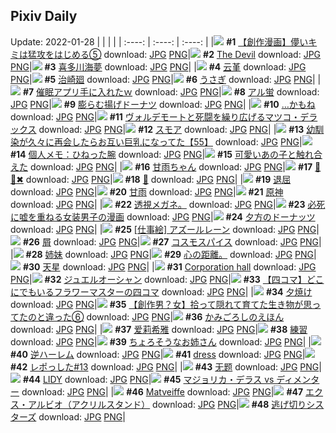 ## Pixiv Daily
Update: 2022-01-28
|      |      |      |
| :----: | :----: | :----: |
|![](https://pixiv.microyu.workers.dev/c/240x480/img-master/img/2022/01/26/00/08/34/95776193_p0_master1200.jpg) **#1** [【創作漫画】儚いキミは猛攻をはじめる⑤](https://www.pixiv.net/artworks/95776193) download: [JPG](https://pixiv.microyu.workers.dev/img-original/img/2022/01/26/00/08/34/95776193_p0.jpg) [PNG](https://pixiv.microyu.workers.dev/img-original/img/2022/01/26/00/08/34/95776193_p0.png)|![](https://pixiv.microyu.workers.dev/c/240x480/img-master/img/2022/01/26/00/00/05/95775797_p0_master1200.jpg) **#2** [The Devil](https://www.pixiv.net/artworks/95775797) download: [JPG](https://pixiv.microyu.workers.dev/img-original/img/2022/01/26/00/00/05/95775797_p0.jpg) [PNG](https://pixiv.microyu.workers.dev/img-original/img/2022/01/26/00/00/05/95775797_p0.png)|![](https://pixiv.microyu.workers.dev/c/240x480/img-master/img/2022/01/27/00/00/11/95796626_p0_master1200.jpg) **#3** [喜多川海夢](https://www.pixiv.net/artworks/95796626) download: [JPG](https://pixiv.microyu.workers.dev/img-original/img/2022/01/27/00/00/11/95796626_p0.jpg) [PNG](https://pixiv.microyu.workers.dev/img-original/img/2022/01/27/00/00/11/95796626_p0.png)|
|![](https://pixiv.microyu.workers.dev/c/240x480/img-master/img/2022/01/26/02/52/20/95779111_p0_master1200.jpg) **#4** [云堇](https://www.pixiv.net/artworks/95779111) download: [JPG](https://pixiv.microyu.workers.dev/img-original/img/2022/01/26/02/52/20/95779111_p0.jpg) [PNG](https://pixiv.microyu.workers.dev/img-original/img/2022/01/26/02/52/20/95779111_p0.png)|![](https://pixiv.microyu.workers.dev/c/240x480/img-master/img/2022/01/26/00/00/09/95775825_p0_master1200.jpg) **#5** [治崎廻](https://www.pixiv.net/artworks/95775825) download: [JPG](https://pixiv.microyu.workers.dev/img-original/img/2022/01/26/00/00/09/95775825_p0.jpg) [PNG](https://pixiv.microyu.workers.dev/img-original/img/2022/01/26/00/00/09/95775825_p0.png)|![](https://pixiv.microyu.workers.dev/c/240x480/img-master/img/2022/01/27/00/00/09/95796612_p0_master1200.jpg) **#6** [うさぎ](https://www.pixiv.net/artworks/95796612) download: [JPG](https://pixiv.microyu.workers.dev/img-original/img/2022/01/27/00/00/09/95796612_p0.jpg) [PNG](https://pixiv.microyu.workers.dev/img-original/img/2022/01/27/00/00/09/95796612_p0.png)|
|![](https://pixiv.microyu.workers.dev/c/240x480/img-master/img/2022/01/27/05/12/43/95796621_p0_master1200.jpg) **#7** [催眠アプリ手に入れたｗ](https://www.pixiv.net/artworks/95796621) download: [JPG](https://pixiv.microyu.workers.dev/img-original/img/2022/01/27/05/12/43/95796621_p0.jpg) [PNG](https://pixiv.microyu.workers.dev/img-original/img/2022/01/27/05/12/43/95796621_p0.png)|![](https://pixiv.microyu.workers.dev/c/240x480/img-master/img/2022/01/26/00/00/06/95775803_p0_master1200.jpg) **#8** [アル蛍](https://www.pixiv.net/artworks/95775803) download: [JPG](https://pixiv.microyu.workers.dev/img-original/img/2022/01/26/00/00/06/95775803_p0.jpg) [PNG](https://pixiv.microyu.workers.dev/img-original/img/2022/01/26/00/00/06/95775803_p0.png)|![](https://pixiv.microyu.workers.dev/c/240x480/img-master/img/2022/01/27/07/30/00/95802209_p0_master1200.jpg) **#9** [膨らむ揚げドーナツ](https://www.pixiv.net/artworks/95802209) download: [JPG](https://pixiv.microyu.workers.dev/img-original/img/2022/01/27/07/30/00/95802209_p0.jpg) [PNG](https://pixiv.microyu.workers.dev/img-original/img/2022/01/27/07/30/00/95802209_p0.png)|
|![](https://pixiv.microyu.workers.dev/c/240x480/img-master/img/2022/01/26/02/01/01/95778480_p0_master1200.jpg) **#10** […かもね](https://www.pixiv.net/artworks/95778480) download: [JPG](https://pixiv.microyu.workers.dev/img-original/img/2022/01/26/02/01/01/95778480_p0.jpg) [PNG](https://pixiv.microyu.workers.dev/img-original/img/2022/01/26/02/01/01/95778480_p0.png)|![](https://pixiv.microyu.workers.dev/c/240x480/img-master/img/2022/01/26/14/01/11/95785014_p0_master1200.jpg) **#11** [ヴォルデモートと死闘を繰り広げるマツコ・デラックス](https://www.pixiv.net/artworks/95785014) download: [JPG](https://pixiv.microyu.workers.dev/img-original/img/2022/01/26/14/01/11/95785014_p0.jpg) [PNG](https://pixiv.microyu.workers.dev/img-original/img/2022/01/26/14/01/11/95785014_p0.png)|![](https://pixiv.microyu.workers.dev/c/240x480/img-master/img/2022/01/26/20/30/00/95791240_p0_master1200.jpg) **#12** [スモア](https://www.pixiv.net/artworks/95791240) download: [JPG](https://pixiv.microyu.workers.dev/img-original/img/2022/01/26/20/30/00/95791240_p0.jpg) [PNG](https://pixiv.microyu.workers.dev/img-original/img/2022/01/26/20/30/00/95791240_p0.png)|
|![](https://pixiv.microyu.workers.dev/c/240x480/img-master/img/2022/01/27/00/00/21/95796670_p0_master1200.jpg) **#13** [幼馴染が久々に再会したらお互い巨乳になってた【55】](https://www.pixiv.net/artworks/95796670) download: [JPG](https://pixiv.microyu.workers.dev/img-original/img/2022/01/27/00/00/21/95796670_p0.jpg) [PNG](https://pixiv.microyu.workers.dev/img-original/img/2022/01/27/00/00/21/95796670_p0.png)|![](https://pixiv.microyu.workers.dev/c/240x480/img-master/img/2022/01/27/09/00/01/95802932_p0_master1200.jpg) **#14** [個人メモ：ひねった腕](https://www.pixiv.net/artworks/95802932) download: [JPG](https://pixiv.microyu.workers.dev/img-original/img/2022/01/27/09/00/01/95802932_p0.jpg) [PNG](https://pixiv.microyu.workers.dev/img-original/img/2022/01/27/09/00/01/95802932_p0.png)|![](https://pixiv.microyu.workers.dev/c/240x480/img-master/img/2022/01/26/00/00/09/95775827_p0_master1200.jpg) **#15** [可愛いあの子と触れ合えた](https://www.pixiv.net/artworks/95775827) download: [JPG](https://pixiv.microyu.workers.dev/img-original/img/2022/01/26/00/00/09/95775827_p0.jpg) [PNG](https://pixiv.microyu.workers.dev/img-original/img/2022/01/26/00/00/09/95775827_p0.png)|
|![](https://pixiv.microyu.workers.dev/c/240x480/img-master/img/2022/01/26/14/22/08/95785247_p0_master1200.jpg) **#16** [甘雨ちゃん](https://www.pixiv.net/artworks/95785247) download: [JPG](https://pixiv.microyu.workers.dev/img-original/img/2022/01/26/14/22/08/95785247_p0.jpg) [PNG](https://pixiv.microyu.workers.dev/img-original/img/2022/01/26/14/22/08/95785247_p0.png)|![](https://pixiv.microyu.workers.dev/c/240x480/img-master/img/2022/01/26/13/39/50/95784765_p0_master1200.jpg) **#17** [🎀🖤✖](https://www.pixiv.net/artworks/95784765) download: [JPG](https://pixiv.microyu.workers.dev/img-original/img/2022/01/26/13/39/50/95784765_p0.jpg) [PNG](https://pixiv.microyu.workers.dev/img-original/img/2022/01/26/13/39/50/95784765_p0.png)|![](https://pixiv.microyu.workers.dev/c/240x480/img-master/img/2022/01/27/00/00/05/95796582_p0_master1200.jpg) **#18** [🎪](https://www.pixiv.net/artworks/95796582) download: [JPG](https://pixiv.microyu.workers.dev/img-original/img/2022/01/27/00/00/05/95796582_p0.jpg) [PNG](https://pixiv.microyu.workers.dev/img-original/img/2022/01/27/00/00/05/95796582_p0.png)|
|![](https://pixiv.microyu.workers.dev/c/240x480/img-master/img/2022/01/26/18/21/36/95788622_p0_master1200.jpg) **#19** [退屈](https://www.pixiv.net/artworks/95788622) download: [JPG](https://pixiv.microyu.workers.dev/img-original/img/2022/01/26/18/21/36/95788622_p0.jpg) [PNG](https://pixiv.microyu.workers.dev/img-original/img/2022/01/26/18/21/36/95788622_p0.png)|![](https://pixiv.microyu.workers.dev/c/240x480/img-master/img/2022/01/27/00/30/01/95797578_p0_master1200.jpg) **#20** [甘雨](https://www.pixiv.net/artworks/95797578) download: [JPG](https://pixiv.microyu.workers.dev/img-original/img/2022/01/27/00/30/01/95797578_p0.jpg) [PNG](https://pixiv.microyu.workers.dev/img-original/img/2022/01/27/00/30/01/95797578_p0.png)|![](https://pixiv.microyu.workers.dev/c/240x480/img-master/img/2022/01/27/00/18/08/95797279_p0_master1200.jpg) **#21** [原神](https://www.pixiv.net/artworks/95797279) download: [JPG](https://pixiv.microyu.workers.dev/img-original/img/2022/01/27/00/18/08/95797279_p0.jpg) [PNG](https://pixiv.microyu.workers.dev/img-original/img/2022/01/27/00/18/08/95797279_p0.png)|
|![](https://pixiv.microyu.workers.dev/c/240x480/img-master/img/2022/01/26/02/23/26/95778745_p0_master1200.jpg) **#22** [透視メガネ。](https://www.pixiv.net/artworks/95778745) download: [JPG](https://pixiv.microyu.workers.dev/img-original/img/2022/01/26/02/23/26/95778745_p0.jpg) [PNG](https://pixiv.microyu.workers.dev/img-original/img/2022/01/26/02/23/26/95778745_p0.png)|![](https://pixiv.microyu.workers.dev/c/240x480/img-master/img/2022/01/26/19/30/01/95789981_p0_master1200.jpg) **#23** [必死に嘘を重ねる女装男子の漫画](https://www.pixiv.net/artworks/95789981) download: [JPG](https://pixiv.microyu.workers.dev/img-original/img/2022/01/26/19/30/01/95789981_p0.jpg) [PNG](https://pixiv.microyu.workers.dev/img-original/img/2022/01/26/19/30/01/95789981_p0.png)|![](https://pixiv.microyu.workers.dev/c/240x480/img-master/img/2022/01/27/20/30/01/95812278_p0_master1200.jpg) **#24** [夕方のドーナッツ](https://www.pixiv.net/artworks/95812278) download: [JPG](https://pixiv.microyu.workers.dev/img-original/img/2022/01/27/20/30/01/95812278_p0.jpg) [PNG](https://pixiv.microyu.workers.dev/img-original/img/2022/01/27/20/30/01/95812278_p0.png)|
|![](https://pixiv.microyu.workers.dev/c/240x480/img-master/img/2022/01/27/00/00/07/95796597_p0_master1200.jpg) **#25** [[仕事絵] アズールレーン](https://www.pixiv.net/artworks/95796597) download: [JPG](https://pixiv.microyu.workers.dev/img-original/img/2022/01/27/00/00/07/95796597_p0.jpg) [PNG](https://pixiv.microyu.workers.dev/img-original/img/2022/01/27/00/00/07/95796597_p0.png)|![](https://pixiv.microyu.workers.dev/c/240x480/img-master/img/2022/01/26/01/50/20/95778319_p0_master1200.jpg) **#26** [屑](https://www.pixiv.net/artworks/95778319) download: [JPG](https://pixiv.microyu.workers.dev/img-original/img/2022/01/26/01/50/20/95778319_p0.jpg) [PNG](https://pixiv.microyu.workers.dev/img-original/img/2022/01/26/01/50/20/95778319_p0.png)|![](https://pixiv.microyu.workers.dev/c/240x480/img-master/img/2022/01/27/14/46/39/95806535_p0_master1200.jpg) **#27** [コスモスパイス](https://www.pixiv.net/artworks/95806535) download: [JPG](https://pixiv.microyu.workers.dev/img-original/img/2022/01/27/14/46/39/95806535_p0.jpg) [PNG](https://pixiv.microyu.workers.dev/img-original/img/2022/01/27/14/46/39/95806535_p0.png)|
|![](https://pixiv.microyu.workers.dev/c/240x480/img-master/img/2022/01/26/07/21/18/95781173_p0_master1200.jpg) **#28** [姉妹](https://www.pixiv.net/artworks/95781173) download: [JPG](https://pixiv.microyu.workers.dev/img-original/img/2022/01/26/07/21/18/95781173_p0.jpg) [PNG](https://pixiv.microyu.workers.dev/img-original/img/2022/01/26/07/21/18/95781173_p0.png)|![](https://pixiv.microyu.workers.dev/c/240x480/img-master/img/2022/01/26/12/27/33/95783955_p0_master1200.jpg) **#29** [心の距離。](https://www.pixiv.net/artworks/95783955) download: [JPG](https://pixiv.microyu.workers.dev/img-original/img/2022/01/26/12/27/33/95783955_p0.jpg) [PNG](https://pixiv.microyu.workers.dev/img-original/img/2022/01/26/12/27/33/95783955_p0.png)|![](https://pixiv.microyu.workers.dev/c/240x480/img-master/img/2022/01/27/00/00/06/95796589_p0_master1200.jpg) **#30** [天星](https://www.pixiv.net/artworks/95796589) download: [JPG](https://pixiv.microyu.workers.dev/img-original/img/2022/01/27/00/00/06/95796589_p0.jpg) [PNG](https://pixiv.microyu.workers.dev/img-original/img/2022/01/27/00/00/06/95796589_p0.png)|
|![](https://pixiv.microyu.workers.dev/c/240x480/img-master/img/2022/01/26/00/00/31/95775913_p0_master1200.jpg) **#31** [Corporation hall](https://www.pixiv.net/artworks/95775913) download: [JPG](https://pixiv.microyu.workers.dev/img-original/img/2022/01/26/00/00/31/95775913_p0.jpg) [PNG](https://pixiv.microyu.workers.dev/img-original/img/2022/01/26/00/00/31/95775913_p0.png)|![](https://pixiv.microyu.workers.dev/c/240x480/img-master/img/2022/01/27/00/00/00/95796542_p0_master1200.jpg) **#32** [ジュエルオーシャン](https://www.pixiv.net/artworks/95796542) download: [JPG](https://pixiv.microyu.workers.dev/img-original/img/2022/01/27/00/00/00/95796542_p0.jpg) [PNG](https://pixiv.microyu.workers.dev/img-original/img/2022/01/27/00/00/00/95796542_p0.png)|![](https://pixiv.microyu.workers.dev/c/240x480/img-master/img/2022/01/26/19/12/32/95789604_p0_master1200.jpg) **#33** [【四コマ】どこにでもいるフラワーマスターの四コマ](https://www.pixiv.net/artworks/95789604) download: [JPG](https://pixiv.microyu.workers.dev/img-original/img/2022/01/26/19/12/32/95789604_p0.jpg) [PNG](https://pixiv.microyu.workers.dev/img-original/img/2022/01/26/19/12/32/95789604_p0.png)|
|![](https://pixiv.microyu.workers.dev/c/240x480/img-master/img/2022/01/26/00/02/26/95775995_p0_master1200.jpg) **#34** [夕焼け](https://www.pixiv.net/artworks/95775995) download: [JPG](https://pixiv.microyu.workers.dev/img-original/img/2022/01/26/00/02/26/95775995_p0.jpg) [PNG](https://pixiv.microyu.workers.dev/img-original/img/2022/01/26/00/02/26/95775995_p0.png)|![](https://pixiv.microyu.workers.dev/c/240x480/img-master/img/2022/01/27/21/08/57/95813201_p0_master1200.jpg) **#35** [【創作男？女】拾って隠れて育てた生き物が思ってたのと違った⑥](https://www.pixiv.net/artworks/95813201) download: [JPG](https://pixiv.microyu.workers.dev/img-original/img/2022/01/27/21/08/57/95813201_p0.jpg) [PNG](https://pixiv.microyu.workers.dev/img-original/img/2022/01/27/21/08/57/95813201_p0.png)|![](https://pixiv.microyu.workers.dev/c/240x480/img-master/img/2022/01/26/13/02/42/95784339_p0_master1200.jpg) **#36** [かみごろしのえほん](https://www.pixiv.net/artworks/95784339) download: [JPG](https://pixiv.microyu.workers.dev/img-original/img/2022/01/26/13/02/42/95784339_p0.jpg) [PNG](https://pixiv.microyu.workers.dev/img-original/img/2022/01/26/13/02/42/95784339_p0.png)|
|![](https://pixiv.microyu.workers.dev/c/240x480/img-master/img/2022/01/26/13/32/10/95784688_p0_master1200.jpg) **#37** [爱莉希雅](https://www.pixiv.net/artworks/95784688) download: [JPG](https://pixiv.microyu.workers.dev/img-original/img/2022/01/26/13/32/10/95784688_p0.jpg) [PNG](https://pixiv.microyu.workers.dev/img-original/img/2022/01/26/13/32/10/95784688_p0.png)|![](https://pixiv.microyu.workers.dev/c/240x480/img-master/img/2022/01/26/00/01/16/95775877_p0_master1200.jpg) **#38** [練習](https://www.pixiv.net/artworks/95775877) download: [JPG](https://pixiv.microyu.workers.dev/img-original/img/2022/01/26/00/01/16/95775877_p0.jpg) [PNG](https://pixiv.microyu.workers.dev/img-original/img/2022/01/26/00/01/16/95775877_p0.png)|![](https://pixiv.microyu.workers.dev/c/240x480/img-master/img/2022/01/26/00/26/24/95776686_p0_master1200.jpg) **#39** [ちょろそうなお姉さん](https://www.pixiv.net/artworks/95776686) download: [JPG](https://pixiv.microyu.workers.dev/img-original/img/2022/01/26/00/26/24/95776686_p0.jpg) [PNG](https://pixiv.microyu.workers.dev/img-original/img/2022/01/26/00/26/24/95776686_p0.png)|
|![](https://pixiv.microyu.workers.dev/c/240x480/img-master/img/2022/01/27/00/09/54/95797071_p0_master1200.jpg) **#40** [逆ハーレム](https://www.pixiv.net/artworks/95797071) download: [JPG](https://pixiv.microyu.workers.dev/img-original/img/2022/01/27/00/09/54/95797071_p0.jpg) [PNG](https://pixiv.microyu.workers.dev/img-original/img/2022/01/27/00/09/54/95797071_p0.png)|![](https://pixiv.microyu.workers.dev/c/240x480/img-master/img/2022/01/26/00/03/47/95776040_p0_master1200.jpg) **#41** [dress](https://www.pixiv.net/artworks/95776040) download: [JPG](https://pixiv.microyu.workers.dev/img-original/img/2022/01/26/00/03/47/95776040_p0.jpg) [PNG](https://pixiv.microyu.workers.dev/img-original/img/2022/01/26/00/03/47/95776040_p0.png)|![](https://pixiv.microyu.workers.dev/c/240x480/img-master/img/2022/01/26/22/11/36/95793767_p0_master1200.jpg) **#42** [レポっした#13](https://www.pixiv.net/artworks/95793767) download: [JPG](https://pixiv.microyu.workers.dev/img-original/img/2022/01/26/22/11/36/95793767_p0.jpg) [PNG](https://pixiv.microyu.workers.dev/img-original/img/2022/01/26/22/11/36/95793767_p0.png)|
|![](https://pixiv.microyu.workers.dev/c/240x480/img-master/img/2022/01/26/01/34/02/95778047_p0_master1200.jpg) **#43** [无题](https://www.pixiv.net/artworks/95778047) download: [JPG](https://pixiv.microyu.workers.dev/img-original/img/2022/01/26/01/34/02/95778047_p0.jpg) [PNG](https://pixiv.microyu.workers.dev/img-original/img/2022/01/26/01/34/02/95778047_p0.png)|![](https://pixiv.microyu.workers.dev/c/240x480/img-master/img/2022/01/26/01/13/56/95777715_p0_master1200.jpg) **#44** [LIDY](https://www.pixiv.net/artworks/95777715) download: [JPG](https://pixiv.microyu.workers.dev/img-original/img/2022/01/26/01/13/56/95777715_p0.jpg) [PNG](https://pixiv.microyu.workers.dev/img-original/img/2022/01/26/01/13/56/95777715_p0.png)|![](https://pixiv.microyu.workers.dev/c/240x480/img-master/img/2022/01/26/23/39/22/95796007_p0_master1200.jpg) **#45** [マジョリカ・デラス vs ディメンター](https://www.pixiv.net/artworks/95796007) download: [JPG](https://pixiv.microyu.workers.dev/img-original/img/2022/01/26/23/39/22/95796007_p0.jpg) [PNG](https://pixiv.microyu.workers.dev/img-original/img/2022/01/26/23/39/22/95796007_p0.png)|
|![](https://pixiv.microyu.workers.dev/c/240x480/img-master/img/2022/01/27/00/00/35/95796694_p0_master1200.jpg) **#46** [Matveiffe](https://www.pixiv.net/artworks/95796694) download: [JPG](https://pixiv.microyu.workers.dev/img-original/img/2022/01/27/00/00/35/95796694_p0.jpg) [PNG](https://pixiv.microyu.workers.dev/img-original/img/2022/01/27/00/00/35/95796694_p0.png)|![](https://pixiv.microyu.workers.dev/c/240x480/img-master/img/2022/01/27/20/50/42/95812714_p0_master1200.jpg) **#47** [エクス・アルビオ（アクリルスタンド）](https://www.pixiv.net/artworks/95812714) download: [JPG](https://pixiv.microyu.workers.dev/img-original/img/2022/01/27/20/50/42/95812714_p0.jpg) [PNG](https://pixiv.microyu.workers.dev/img-original/img/2022/01/27/20/50/42/95812714_p0.png)|![](https://pixiv.microyu.workers.dev/c/240x480/img-master/img/2022/01/26/03/48/03/95779638_p0_master1200.jpg) **#48** [逃げ切りシスターズ](https://www.pixiv.net/artworks/95779638) download: [JPG](https://pixiv.microyu.workers.dev/img-original/img/2022/01/26/03/48/03/95779638_p0.jpg) [PNG](https://pixiv.microyu.workers.dev/img-original/img/2022/01/26/03/48/03/95779638_p0.png)|
